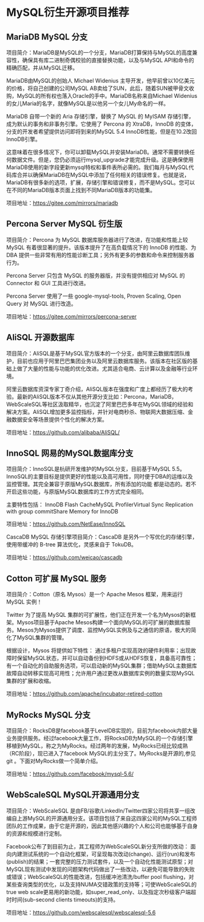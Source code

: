 #  MySQL衍生开源项目推荐

## MariaDB MySQL 分支
项目简介：MariaDB是MySQL的一个分支，MariaDB打算保持与MySQL的高度兼容性，确保具有库二进制奇偶校验的直接替换功能，以及与MySQL API和命令的精确匹配，并从MySQL迁移。

MariaDB由MySQL的创始人 Michael Widenius 主导开发，他早前曾以10亿美元的价格，将自己创建的公司MySQL AB卖给了SUN，此后，随着SUN被甲骨文收购，MySQL的所有权也落入Oracle的手中。MariaDB名称来自Michael Widenius的女儿Maria的名字，就像MySQL是以他另一个女儿My命名的一样。

MariaDB 自带一个新的 Aria 存储引擎，替换了 MySQL 的 MyISAM 存储引擎，成为默认的事务和非事务引擎。它使用了 Percona 的 XtraDB，InnoDB 的变体，分支的开发者希望提供访问即将到来的MySQL 5.4 InnoDB性能，但是在10.2改回InnoDB引擎。

这意味着在很多情况下，你可以卸载MySQL并安装MariaDB。通常不需要转换任何数据文件。但是，您仍必须运行mysql_upgrade才能完成升级。这是确保使用MariaDB使用的新字段更新mysql特权和事件表所必需的。我们每月与MySQL代码库合并以确保MariaDB在MySQL中添加了任何相关的错误修复。也就是说，MariaDB有很多新的选项，扩展，存储引擎和错误修复，而不是MySQL。您可以在不同的MariaDB版本页面上找到不同MariaDB版本的功能集。

项目地址：https://gitee.com/mirrors/mariadb


## Percona Server MySQL 衍生版
项目简介：Percona 为 MySQL 数据库服务器进行了改进，在功能和性能上较 MySQL 有着很显著的提升。该版本提升了在高负载情况下的 InnoDB 的性能、为 DBA 提供一些非常有用的性能诊断工具；另外有更多的参数和命令来控制服务器行为。

Percona Server 只包含 MySQL 的服务器版，并没有提供相应对 MySQL 的 Connector 和 GUI 工具进行改进。

Percona Server 使用了一些 google-mysql-tools, Proven Scaling, Open Query 对 MySQL 进行改造。

项目地址：https://gitee.com/mirrors/percona-server


## AliSQL 开源数据库
项目简介：AliSQL是基于MySQL官方版本的一个分支，由阿里云数据库团队维护，目前也应用于阿里巴巴集团业务以及阿里云数据库服务。该版本在社区版的基础上做了大量的性能与功能的优化改进。尤其适合电商、云计算以及金融等行业环境。

阿里云数据库资深专家丁奇介绍，AliSQL版本在强度和广度上都经历了极大的考验。最新的AliSQL版本不仅从其他开源分支比如：Percona，MariaDB，WebScaleSQL等社区汲取精华，也沉淀了阿里巴巴多年在MySQL领域的经验和解决方案。AliSQL增加更多监控指标，并针对电商秒杀、物联网大数据压缩、金融数据安全等场景提供个性化的解决方案。

项目地址：https://github.com/alibaba/AliSQL/


## InnoSQL 网易的MySQL数据库分支
项目简介：InnoSQL是杭研开发维护的MySQL分支，目前基于MySQL 5.5。InnoSQL的主要目标是提供更好的性能以及高可用性，同时便于DBA的运维以及监控管理。其完全兼容于原版MySQL数据库，所有添加的功能 都是动态的。若不开启这些功能，与原版MySQL数据库的工作方式完全相同。

主要特性包括：
InnoDB Flash CacheMySQL ProfilerVirtual Sync Replication with group commitShare Memory for InnoDB

项目地址：https://github.com/NetEase/InnoSQL

CascaDB MySQL 存储引擎项目简介：CascaDB 是另外一个写优化的存储引擎，使用带缓冲的 B-tree 算法优化，灵感来自于 TokuDB。

项目地址：https://github.com/weicao/cascadb


## Cotton 可扩展 MySQL 服务
项目简介：Cotton（原名 Mysos）是一个 Apache Mesos 框架，用来运行 MySQL 实例！

Twitter 为了提高 MySQL 集群的可扩展性，他们正在开发一个名为Mysos的新框架。Mysos项目基于Apache Mesos构建一个面向MySQL的可扩展的数据库服务。Mesos为Mysos提供了调度、监控MySQL实例及与之通信的原语，极大的简化了MySQL集群的管理。

根据设计，Mysos 将提供如下特性：
通过多租户实现高效的硬件利用率；出现故障时保留MySQL状态，并可以自动备份到HDFS或从HDFS恢复，具备高可靠性；有一个自动化的自助服务选项，可以启动新的MySQL集群；借助MySQL主数据库故障自动转移实现高可用性；允许用户通过更改从数据库实例的数量实现MySQL集群的扩展和收缩。

项目地址：https://github.com/apache/incubator-retired-cotton


## MyRocks MySQL 分支
项目简介：RocksDB是facebook基于LevelDB实现的，目前为facebook内部大量业务提供服务。经过facebook大量工作，将RocksDB为MySQL的一个存储引擎移植到MySQL，称之为MyRocks。经过两年的发展，MyRocks已经比较成熟（RC阶段），现已进入了facebook MySQL的主分支了。MyRocks是开源的,参见git 。下面对MyRocks做一个简单介绍。

项目地址：https://github.com/facebook/mysql-5.6/


## WebScaleSQL MySQL开源通用分支
项目简介：WebScaleSQL 是由FB/谷歌/LinkedIn/Twitter四家公司将共享一组改编自上游MySQL的开源通用分支。该项目包括了来自这四家公司的MySQL工程师团队的工作成果，由于它是开源的，因此其他感兴趣的个人和公司也能够基于自身的资源和规模进行定制。

Facebook公布了到目前为止，其工程师为WebScaleSQL新分支所做的改动：
面向内建测试系统的一个自动化框架，可呈现每次改动(change)、运行(run)和发布(publish)的结果；一套完整的压力测试套件，以及一个自动化性能测试原型；对MySQL现有测试中发现的问题架构代码做出了一些改动，以避免可能导致的失败或错误；WebScaleSQL的性能改进，包括缓冲池清洗/buffer pool flushing，对某些查询类型的优化，以及支持NUMA交错政策的支持等；可使WebScaleSQL的true web scale更易用的新功能，如super_read_only、以及指定次秒级客户端超时时间(sub-second clients timeouts)的支持。

项目地址：https://github.com/webscalesql/webscalesql-5.6
